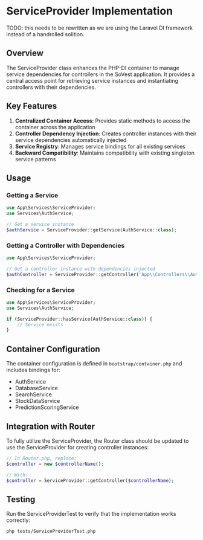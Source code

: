 # ServiceProvider Implementation

TODO: this needs to be rewritten as we are using the Laravel DI framework instead of a handrolled solition.

## Overview
The ServiceProvider class enhances the PHP-DI container to manage service dependencies for controllers in the SoVest application. It provides a central access point for retrieving service instances and instantiating controllers with their dependencies.

## Key Features
1. **Centralized Container Access**: Provides static methods to access the container across the application
2. **Controller Dependency Injection**: Creates controller instances with their service dependencies automatically injected
3. **Service Registry**: Manages service bindings for all existing services
4. **Backward Compatibility**: Maintains compatibility with existing singleton service patterns

## Usage

### Getting a Service
```php
use App\Services\ServiceProvider;
use Services\AuthService;

// Get a service instance
$authService = ServiceProvider::getService(AuthService::class);
```

### Getting a Controller with Dependencies
```php
use App\Services\ServiceProvider;

// Get a controller instance with dependencies injected
$authController = ServiceProvider::getController('App\\Controllers\\AuthController');
```

### Checking for a Service
```php
use App\Services\ServiceProvider;
use Services\AuthService;

if (ServiceProvider::hasService(AuthService::class)) {
    // Service exists
}
```

## Container Configuration
The container configuration is defined in `bootstrap/container.php` and includes bindings for:

- AuthService
- DatabaseService
- SearchService
- StockDataService
- PredictionScoringService

## Integration with Router
To fully utilize the ServiceProvider, the Router class should be updated to use the ServiceProvider for creating controller instances:

```php
// In Router.php, replace:
$controller = new $controllerName();

// With:
$controller = ServiceProvider::getController($controllerName);
```

## Testing
Run the ServiceProviderTest to verify that the implementation works correctly:

```bash
php tests/ServiceProviderTest.php
```